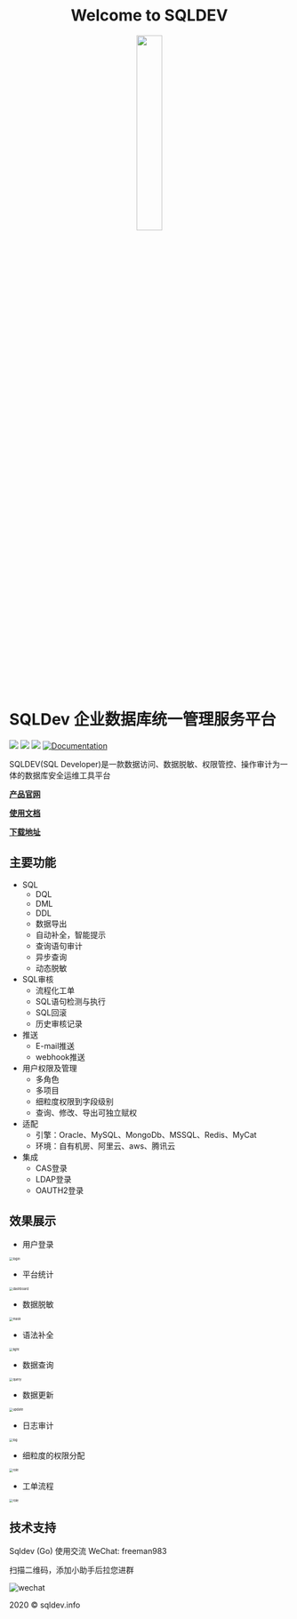 <h1 align="center">Welcome to SQLDEV </h1>



<p align="center">
        <img  src="img/logo.png" width="30%">
</p>


# SQLDev 企业数据库统一管理服务平台

<p>
  <img src="https://img.shields.io/badge/build-release-brightgreen.svg" />
  <img src="https://img.shields.io/badge/version-v2.1.0-brightgreen.svg" />
  <img src="https://img.shields.io/badge/go report-A+-brightgreen.svg" />
  <a href="https://chaitin.github.io/xray/#/">
    <img alt="Documentation" src="https://img.shields.io/badge/documentation-yes-brightgreen.svg" target="_blank" />
  </a>
</p>
SQLDEV(SQL Developer)是一款数据访问、数据脱敏、权限管控、操作审计为一体的数据库安全运维工具平台



**[产品官网](http://sqldev.info/)**

**[使用文档](http://sqldev.info/doc)**

**[下载地址](https://github.com/shuaninfo/sqldev/releases)**



## 主要功能

- SQL 
    - DQL 
    - DML
    - DDL
    - 数据导出
    - 自动补全，智能提示 
    - 查询语句审计
    - 异步查询
    - 动态脱敏
- SQL审核
    - 流程化工单
    - SQL语句检测与执行
    - SQL回滚
    - 历史审核记录
- 推送
    - E-mail推送
    - webhook推送   
- 用户权限及管理
    - 多角色
    - 多项目
    - 细粒度权限到字段级别
    - 查询、修改、导出可独立赋权
- 适配
    - 引擎：Oracle、MySQL、MongoDb、MSSQL、Redis、MyCat
    - 环境：自有机房、阿里云、aws、腾讯云    
- 集成
    - CAS登录 
    - LDAP登录 
    - OAUTH2登录 
      



## 效果展示

- 用户登录

<img src="img/login.png" alt="login" style="zoom:40%;" />




- 平台统计

<img src="img/dashboard.png" alt="dashboard" style="zoom:40%;" />




- 数据脱敏

<img src="img/mask.png" alt="mask" style="zoom:40%;" />




- 语法补全

<img src="img/light.png" alt="light" style="zoom:40%;" />




- 数据查询

<img src="img/query.png" alt="query" style="zoom:40%;" />



- 数据更新

<img src="img/update.png" alt="update" style="zoom:40%;" />



- 日志审计

<img src="img/log.png" alt="log" style="zoom:40%;" />



- 细粒度的权限分配

<img src="img/role.png" alt="role" style="zoom:40%;" />


- 工单流程

<img src="img/work.png" alt="role" style="zoom:40%;" />








## 技术支持
   Sqldev (Go) 使用交流     WeChat: freeman983

扫描二维码，添加小助手后拉您进群

![wechat](./img/WechatIMG565.png)


2020 © sqldev.info



